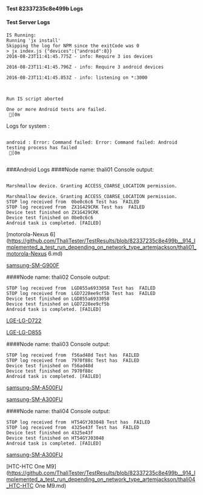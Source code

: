 #### Test 82337235c8e499b Logs

#### Test Server Logs
```
IS Running:
Running 'jx install'
Skipping the log for NPM since the exitCode was 0
> jx index.js {"devices":{"android":8}}
2016-08-23T11:41:45.775Z - info: Require 3 ios devices

2016-08-23T11:41:45.796Z - info: Require 3 android devices

2016-08-23T11:41:45.853Z - info: listening on *:3000


 
Run IS script aborted
 
One or more Android tests are failed.
 [0m

```


Logs for system : 
```

android : Error: Command failed: Error: Command failed: Android testing process has failed
 [0m


```
###Android Logs
####Node name: thali01
Console output:
```

Marshmallow device. Granting ACCESS_COARSE_LOCATION permission.

Marshmallow device. Granting ACCESS_COARSE_LOCATION permission.
STOP log received from  0be0c6c6 Test has  FAILED
STOP log received from  ZX1G429CRK Test has  FAILED
Device test finished on ZX1G429CRK 
Device test finished on 0be0c6c6 
Android task is completed. [FAILED]
```
[motorola-Nexus 6](https://github.com/ThaliTester/TestResults/blob/82337235c8e499b__914_Implemented_a_test_run_depending_on_network_type_artemjackson/thali01_motorola-Nexus 6.md)

[samsung-SM-G900F](https://github.com/ThaliTester/TestResults/blob/82337235c8e499b__914_Implemented_a_test_run_depending_on_network_type_artemjackson/thali01_samsung-SM-G900F.md)

####Node name: thali02
Console output:
```
STOP log received from  LGD855a6933058 Test has  FAILED
STOP log received from  LGD7228ee9cf5b Test has  FAILED
Device test finished on LGD855a6933058 
Device test finished on LGD7228ee9cf5b 
Android task is completed. [FAILED]
```
[LGE-LG-D722](https://github.com/ThaliTester/TestResults/blob/82337235c8e499b__914_Implemented_a_test_run_depending_on_network_type_artemjackson/thali02_LGE-LG-D722.md)

[LGE-LG-D855](https://github.com/ThaliTester/TestResults/blob/82337235c8e499b__914_Implemented_a_test_run_depending_on_network_type_artemjackson/thali02_LGE-LG-D855.md)

####Node name: thali03
Console output:
```
STOP log received from  f56ad48d Test has  FAILED
STOP log received from  7970f88c Test has  FAILED
Device test finished on f56ad48d 
Device test finished on 7970f88c 
Android task is completed. [FAILED]
```
[samsung-SM-A500FU](https://github.com/ThaliTester/TestResults/blob/82337235c8e499b__914_Implemented_a_test_run_depending_on_network_type_artemjackson/thali03_samsung-SM-A500FU.md)

[samsung-SM-A300FU](https://github.com/ThaliTester/TestResults/blob/82337235c8e499b__914_Implemented_a_test_run_depending_on_network_type_artemjackson/thali03_samsung-SM-A300FU.md)

####Node name: thali04
Console output:
```
STOP log received from  HT54GYJ03048 Test has  FAILED
STOP log received from  4325e43f Test has  FAILED
Device test finished on 4325e43f 
Device test finished on HT54GYJ03048 
Android task is completed. [FAILED]
```
[samsung-SM-A300FU](https://github.com/ThaliTester/TestResults/blob/82337235c8e499b__914_Implemented_a_test_run_depending_on_network_type_artemjackson/thali04_samsung-SM-A300FU.md)

[HTC-HTC One M9](https://github.com/ThaliTester/TestResults/blob/82337235c8e499b__914_Implemented_a_test_run_depending_on_network_type_artemjackson/thali04_HTC-HTC One M9.md)




